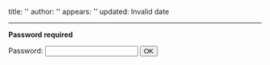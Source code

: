 title: ''
author: ''
appears: ''
updated: Invalid date

---

**Password required**

<form name="authform" action="/pmwiki.php/Teaching/CPSC581F2013Slides" method="post">

Password: <input type="password" name="authpw" class="inputbox">
<input type="submit" value="OK" class="inputbutton">

</form>
<script language="javascript" type="text/javascript"><!--
    try { document.authform.authid.focus(); }
    catch(e) { document.authform.authpw.focus(); } //--></script>
